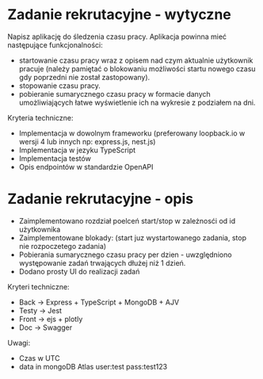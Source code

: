 # Zadanie rekrutacyjne - wytyczne

Napisz aplikację do śledzenia czasu pracy. Aplikacja powinna mieć następujące funkcjonalności:

-  startowanie czasu pracy wraz z opisem nad czym aktualnie użytkownik pracuje (należy pamiętać o blokowaniu możliwości startu nowego czasu gdy poprzedni nie został zastopowany).
-  stopowanie czasu pracy.
-  pobieranie sumarycznego czasu pracy w formacie danych umożliwiających łatwe wyświetlenie ich na wykresie z podziałem na dni.

Kryteria techniczne:

-  Implementacja w dowolnym frameworku (preferowany loopback.io w wersji 4 lub innych np: express.js, nest.js)
-  Implementacja w jezyku TypeScript
-  Implementacja testów
-  Opis endpointów w standardzie OpenAPI

# Zadanie rekrutacyjne - opis

-  Zaimplementowano rozdział poelceń start/stop w zależnosći od id użytkownika
-  Zaimplementowane blokady: (start juz wystartowanego zadania, stop nie rozpoczetego zadania)
-  Pobierania sumarycznego czasu pracy per dzien - uwzględniono występowanie zadań trwających dłużej niż 1 dzień.
-  Dodano prosty UI do realizacji zadań

Kryteri techniczne:

-  Back -> Express + TypeScript + MongoDB + AJV
-  Testy -> Jest
-  Front -> ejs + plotly
-  Doc -> Swagger

Uwagi:

-  Czas w UTC
-  data in mongoDB Atlas user:test pass:test123
